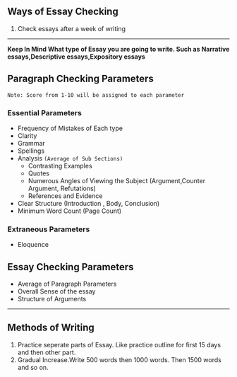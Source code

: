 
## Ways of Essay Checking
1. Check essays after a week of writing 

--- 
**Keep In Mind What type of Essay you are going to write. Such as Narrative essays,Descriptive essays,Expository essays**

## Paragraph Checking Parameters
`Note: Score from 1-10 will be assigned to each parameter`
### Essential Parameters
- Frequency of Mistakes of Each type
- Clarity
- Grammar
- Spellings
- Analysis `(Average of Sub Sections)`
    - Contrasting Examples
    - Quotes
    - Numerous Angles of Viewing the Subject (Argument,Counter Argument, Refutations)
    - References and Evidence
- Clear Structure (Introduction , Body, Conclusion)
- Minimum Word Count (Page Count)
  
### Extraneous Parameters
- Eloquence



## Essay Checking Parameters
- Average of Paragraph Parameters 
- Overall Sense of the essay
- Structure of Arguments
---
## Methods of Writing

1. Practice seperate parts of Essay. Like practice outline for first 15 days and then other part.
2. Gradual Increase.Write 500 words then 1000 words. Then 1500 words and so on.
   
